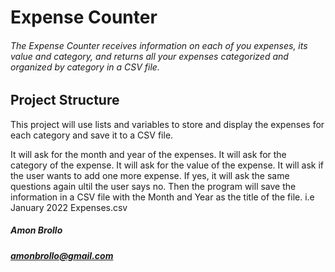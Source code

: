 # Expense Counter

###### The Expense Counter receives information on each of you expenses, its value and category, and returns all your expenses categorized and organized by category in a CSV file.

## Project Structure
This project will use lists and variables to store and display the expenses for each category and save it to a CSV file.

It will ask for the month and year of the expenses.
It will ask for the category of the expense.
It will ask for the value of the expense.
It will ask if the user wants to add one more expense.
If yes, it will ask the same questions again ultil the user says no.
Then the program will save the information in a CSV file with the Month and Year as the title of the file. i.e January 2022 Expenses.csv

##### Amon Brollo
##### amonbrollo@gmail.com
